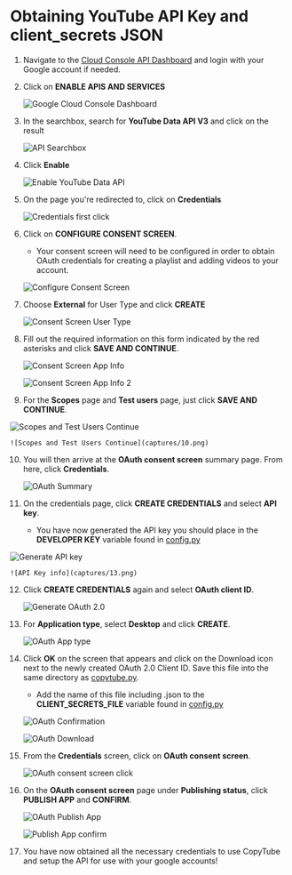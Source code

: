 # Obtaining YouTube API Key and client_secrets JSON

1. Navigate to the [Cloud Console API Dashboard](https://console.cloud.google.com/apis/dashboard) and login with your Google account if needed.

2. Click on **ENABLE APIS AND SERVICES**

    ![Google Cloud Console Dashboard](captures/1.png)

3. In the searchbox, search for **YouTube Data API V3** and click on the result

    ![API Searchbox](captures/2.png)

4. Click **Enable**

    ![Enable YouTube Data API](captures/3.png)

5. On the page you're redirected to, click on **Credentials**

    ![Credentials first click](captures/4.png)

6. Click on **CONFIGURE CONSENT SCREEN**. 
    - Your consent screen will need to be configured in order to obtain OAuth credentials for creating a playlist and adding videos to your account.

    ![Configure Consent Screen](captures/5.png)

7. Choose **External** for User Type and click **CREATE**

    ![Consent Screen User Type](captures/6.png)

8. Fill out the required information on this form indicated by the red asterisks and click **SAVE AND CONTINUE**.

    ![Consent Screen App Info](captures/7.png)

    ![Consent Screen App Info 2](captures/8.png)

9. For the **Scopes** page and **Test users** page, just click **SAVE AND CONTINUE**.

![Scopes and Test Users Continue](captures/9.png)

    ![Scopes and Test Users Continue](captures/10.png)

10. You will then arrive at the **OAuth consent screen** summary page. From here, click **Credentials**.

    ![OAuth Summary](captures/11.png)

11. On the credentials page, click **CREATE CREDENTIALS** and select **API key**.
    - You have now generated the API key you should place in the **DEVELOPER KEY** variable found in [config.py](https://github.com/WilsonMJ/CopyTube/blob/b7a1583398081e6bd9ed6d04eb03f0fc0492780d/config.py)

![Generate API key](captures/12.png)

    ![API Key info](captures/13.png)

12. Click **CREATE CREDENTIALS** again and select **OAuth client ID**.

    ![Generate OAuth 2.0](captures/14.png)

13. For **Application type**, select **Desktop** and click **CREATE**.

    ![OAuth App type](captures/15.png)

14. Click **OK** on the screen that appears and click on the Download icon next to the newly created OAuth 2.0 Client ID.  Save this file into the same directory as [copytube.py](https://github.com/WilsonMJ/CopyTube/blob/b7a1583398081e6bd9ed6d04eb03f0fc0492780d/copytube.py).
    - Add the name of this file including .json to the **CLIENT_SECRETS_FILE** variable found in [config.py](https://github.com/WilsonMJ/CopyTube/blob/b7a1583398081e6bd9ed6d04eb03f0fc0492780d/config.py)

    ![OAuth Confirmation](captures/16.png)

    ![OAuth Download](captures/17.png)

15. From the **Credentials** screen, click on **OAuth consent screen**.

    ![OAuth consent screen click](captures/23.png)

16. On the **OAuth consent screen** page under **Publishing status**, click **PUBLISH APP** and **CONFIRM**.

    ![OAuth Publish App](captures/24.png)

    ![Publish App confirm](captures/25.png)

15. You have now obtained all the necessary credentials to use CopyTube and setup the API for use with your google accounts!